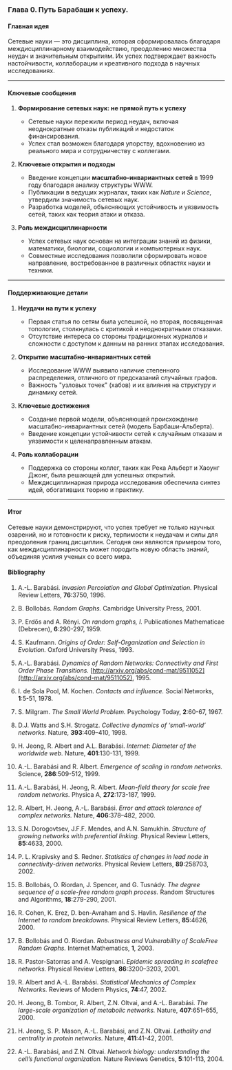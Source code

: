 ### Глава 0. Путь Барабаши к успеху.

#### **Главная идея**
Сетевые науки — это дисциплина, которая сформировалась благодаря междисциплинарному взаимодействию, преодолению множества неудач и значительным открытиям. Их успех подтверждает важность настойчивости, коллаборации и креативного подхода в научных исследованиях.

---

#### **Ключевые сообщения**
1. **Формирование сетевых наук: не прямой путь к успеху**
   - Сетевые науки пережили период неудач, включая неоднократные отказы публикаций и недостаток финансирования.
   - Успех стал возможен благодаря упорству, вдохновению из реального мира и сотрудничеству с коллегами.

2. **Ключевые открытия и подходы**
   - Введение концепции **масштабно-инвариантных сетей** в 1999 году благодаря анализу структуры WWW.
   - Публикации в ведущих журналах, таких как *Nature* и *Science*, утвердили значимость сетевых наук.
   - Разработка моделей, объясняющих устойчивость и уязвимость сетей, таких как теория атаки и отказа.

3. **Роль междисциплинарности**
   - Успех сетевых наук основан на интеграции знаний из физики, математики, биологии, социологии и компьютерных наук.
   - Совместные исследования позволили сформировать новое направление, востребованное в различных областях науки и техники.

---

#### **Поддерживающие детали**
1. **Неудачи на пути к успеху**
   - Первая статья по сетям была успешной, но вторая, посвященная топологии, столкнулась с критикой и неоднократными отказами.
   - Отсутствие интереса со стороны традиционных журналов и сложности с доступом к данным на ранних этапах исследования.

2. **Открытие масштабно-инвариантных сетей**
   - Исследование WWW выявило наличие степенного распределения, отличного от предсказаний случайных графов.
   - Важность "узловых точек" (хабов) и их влияния на структуру и динамику сетей.

3. **Ключевые достижения**
   - Создание первой модели, объясняющей происхождение масштабно-инвариантных сетей (модель Барбаши-Альберта).
   - Введение концепции устойчивости сетей к случайным отказам и уязвимости к целенаправленным атакам.

4. **Роль коллаборации**
   - Поддержка со стороны коллег, таких как Река Альберт и Хаоунг Джонг, была решающей для успешных открытий.
   - Междисциплинарная природа исследования обеспечила синтез идей, обогативших теорию и практику.

---

#### **Итог**
Сетевые науки демонстрируют, что успех требует не только научных озарений, но и готовности к риску, терпимости к неудачам и силы для преодоления границ дисциплин. Сегодня они являются примером того, как междисциплинарность может породить новую область знаний, объединяя усилия ученых со всего мира.

#### Bibliography

1. A.-L. Barabási. *Invasion Percolation and Global Optimization.* Physical Review Letters, **76**:3750, 1996.

2. B. Bollobás. *Random Graphs.* Cambridge University Press, 2001.

3. P. Erdős and A. Rényi. *On random graphs, I.* Publicationes Mathematicae (Debrecen), **6**:290-297, 1959.

4. S. Kaufmann. *Origins of Order: Self-Organization and Selection in Evolution.* Oxford University Press, 1993.

5. A.-L. Barabási. *Dynamics of Random Networks: Connectivity and First Order Phase Transitions.* [http://arxiv.org/abs/cond-mat/9511052](http://arxiv.org/abs/cond-mat/9511052), 1995.

6. I. de Sola Pool, M. Kochen. *Contacts and influence.* Social Networks, **1**:5-51, 1978.

7. S. Milgram. *The Small World Problem.* Psychology Today, **2**:60-67, 1967.

8. D.J. Watts and S.H. Strogatz. *Collective dynamics of ‘small-world’ networks.* Nature, **393**:409–410, 1998.

9. H. Jeong, R. Albert and A.L. Barabási. *Internet: Diameter of the worldwide web.* Nature, **401**:130-131, 1999.

10. A.-L. Barabási and R. Albert. *Emergence of scaling in random networks.* Science, **286**:509-512, 1999.

11. A.-L. Barabási, H. Jeong, R. Albert. *Mean-field theory for scale free random networks.* Physica A, **272**:173-187, 1999.

12. R. Albert, H. Jeong, A.-L. Barabási. *Error and attack tolerance of complex networks.* Nature, **406**:378–482, 2000.

13. S.N. Dorogovtsev, J.F.F. Mendes, and A.N. Samukhin. *Structure of growing networks with preferential linking.* Physical Review Letters, **85**:4633, 2000.

14. P. L. Krapivsky and S. Redner. *Statistics of changes in lead node in connectivity-driven networks.* Physical Review Letters, **89**:258703, 2002.

15. B. Bollobás, O. Riordan, J. Spencer, and G. Tusnády. *The degree sequence of a scale-free random graph process.* Random Structures and Algorithms, **18**:279-290, 2001.

16. R. Cohen, K. Erez, D. ben-Avraham and S. Havlin. *Resilience of the Internet to random breakdowns.* Physical Review Letters, **85**:4626, 2000.

17. B. Bollobás and O. Riordan. *Robustness and Vulnerability of ScaleFree Random Graphs.* Internet Mathematics, **1**, 2003.

18. R. Pastor-Satorras and A. Vespignani. *Epidemic spreading in scalefree networks.* Physical Review Letters, **86**:3200–3203, 2001.

19. R. Albert and A.-L. Barabási. *Statistical Mechanics of Complex Networks.* Reviews of Modern Physics, **74**:47, 2002.

20. H. Jeong, B. Tombor, R. Albert, Z.N. Oltvai, and A.-L. Barabási. *The large-scale organization of metabolic networks.* Nature, **407**:651–655, 2000.

21. H. Jeong, S. P. Mason, A.-L. Barabási, and Z.N. Oltvai. *Lethality and centrality in protein networks.* Nature, **411**:41-42, 2001.

22. A.-L. Barabási, and Z.N. Oltvai. *Network biology: understanding the cell’s functional organization.* Nature Reviews Genetics, **5**:101-113, 2004.
